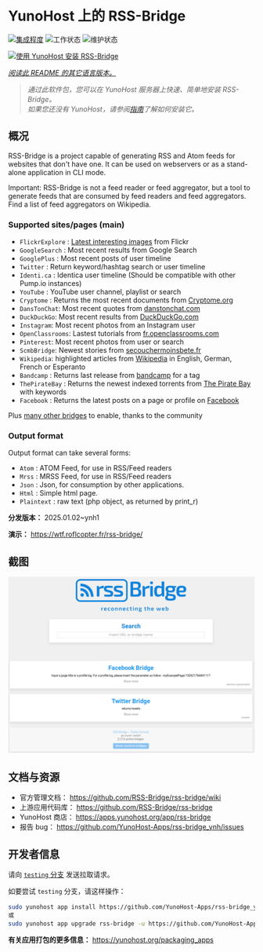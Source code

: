 <!--
注意：此 README 由 <https://github.com/YunoHost/apps/tree/master/tools/readme_generator> 自动生成
请勿手动编辑。
-->

# YunoHost 上的 RSS-Bridge

[![集成程度](https://apps.yunohost.org/badge/integration/rss-bridge)](https://ci-apps.yunohost.org/ci/apps/rss-bridge/)
![工作状态](https://apps.yunohost.org/badge/state/rss-bridge)
![维护状态](https://apps.yunohost.org/badge/maintained/rss-bridge)

[![使用 YunoHost 安装 RSS-Bridge](https://install-app.yunohost.org/install-with-yunohost.svg)](https://install-app.yunohost.org/?app=rss-bridge)

*[阅读此 README 的其它语言版本。](./ALL_README.md)*

> *通过此软件包，您可以在 YunoHost 服务器上快速、简单地安装 RSS-Bridge。*  
> *如果您还没有 YunoHost，请参阅[指南](https://yunohost.org/install)了解如何安装它。*

## 概况

RSS-Bridge is a project capable of generating RSS and Atom feeds for websites that don't have one. It can be used on webservers or as a stand-alone application in CLI mode.

Important: RSS-Bridge is not a feed reader or feed aggregator, but a tool to generate feeds that are consumed by feed readers and feed aggregators. Find a list of feed aggregators on Wikipedia.

### Supported sites/pages (main)

 * `FlickrExplore` : [Latest interesting images](http://www.flickr.com/explore) from Flickr
 * `GoogleSearch` : Most recent results from Google Search
 * `GooglePlus` : Most recent posts of user timeline
 * `Twitter` : Return keyword/hashtag search or user timeline
 * `Identi.ca` : Identica user timeline (Should be compatible with other Pump.io instances)
 * `YouTube` : YouTube user channel, playlist or search
 * `Cryptome` : Returns the most recent documents from [Cryptome.org](http://cryptome.org/)
 * `DansTonChat`: Most recent quotes from [danstonchat.com](http://danstonchat.com/)
 * `DuckDuckGo`: Most recent results from [DuckDuckGo.com](https://duckduckgo.com/)
 * `Instagram`: Most recent photos from an Instagram user
 * `OpenClassrooms`: Lastest tutorials from [fr.openclassrooms.com](http://fr.openclassrooms.com/)
 * `Pinterest`: Most recent photos from user or search
 * `ScmbBridge`: Newest stories from [secouchermoinsbete.fr](http://secouchermoinsbete.fr/)
 * `Wikipedia`: highlighted articles from [Wikipedia](https://wikipedia.org/) in English, German, French or Esperanto
 * `Bandcamp` : Returns last release from [bandcamp](https://bandcamp.com/) for a tag
 * `ThePirateBay` : Returns the newest indexed torrents from [The Pirate Bay](https://thepiratebay.se/) with keywords
 * `Facebook` : Returns the latest posts on a page or profile on [Facebook](https://facebook.com/)

Plus [many other bridges](bridges/) to enable, thanks to the community

### Output format

Output format can take several forms:

 * `Atom` : ATOM Feed, for use in RSS/Feed readers
 * `Mrss` : MRSS Feed, for use in RSS/Feed readers
 * `Json` : Json, for consumption by other applications.
 * `Html` : Simple html page.
 * `Plaintext` : raw text (php object, as returned by print_r)
 

**分发版本：** 2025.01.02~ynh1

**演示：** <https://wtf.roflcopter.fr/rss-bridge/>

## 截图

![RSS-Bridge 的截图](./doc/screenshots/screenshot_rss-bridge_welcome.png)

## 文档与资源

- 官方管理文档： <https://github.com/RSS-Bridge/rss-bridge/wiki>
- 上游应用代码库： <https://github.com/RSS-Bridge/rss-bridge>
- YunoHost 商店： <https://apps.yunohost.org/app/rss-bridge>
- 报告 bug： <https://github.com/YunoHost-Apps/rss-bridge_ynh/issues>

## 开发者信息

请向 [`testing` 分支](https://github.com/YunoHost-Apps/rss-bridge_ynh/tree/testing) 发送拉取请求。

如要尝试 `testing` 分支，请这样操作：

```bash
sudo yunohost app install https://github.com/YunoHost-Apps/rss-bridge_ynh/tree/testing --debug
或
sudo yunohost app upgrade rss-bridge -u https://github.com/YunoHost-Apps/rss-bridge_ynh/tree/testing --debug
```

**有关应用打包的更多信息：** <https://yunohost.org/packaging_apps>

